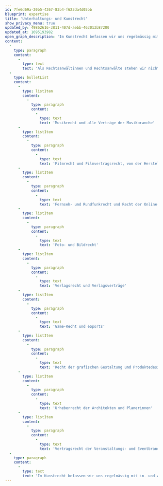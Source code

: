 ```yaml
---
id: 7fe6d69a-20b5-4267-83b4-f623da4d05bb
blueprint: expertise
title: 'Unterhaltungs- und Kunstrecht'
show_privacy_menu: true
updated_by: 49862616-3811-407d-aebb-463013b87200
updated_at: 1695193982
open_graph_description: 'Im Kunstrecht befassen wir uns regelmässig mit in- und ausländischen Transaktionen von Kunstobjekten, Leih-, Transport- und Versicherungsverträgen, mit Schadenfällen, Authentizitäts- und Restitutionsfragen sowie mit rechtlichen Fragen rund um den internationalen Kulturgütertransfer. Wir beraten Kunstschaffende oder Auftraggebende bei Werkverträgen (insbesondere Kunst am Bau), Erben und Nachlassverwalter beim Umgang mit einem Künstlernachlässen. Wir unterstützen Künstlerinnen und Künstler, Galerien, Museen und Sammlerinnen in vertrags- und urheberrechtlichen Fragen und vertreten ihre Interessen vor Gericht.'
content:
  -
    type: paragraph
    content:
      -
        type: text
        text: 'Als Rechtsanwältinnen und Rechtsanwälte stehen wir nicht im Rampenlicht, sondern hinter denen, die es tun und navigieren sie durch folgende Rechtsgebiete:'
  -
    type: bulletList
    content:
      -
        type: listItem
        content:
          -
            type: paragraph
            content:
              -
                type: text
                text: 'Musikrecht und alle Verträge der Musikbranche'
      -
        type: listItem
        content:
          -
            type: paragraph
            content:
              -
                type: text
                text: 'Filmrecht und Filmvertragsrecht, von der Herstellung bis zur Verwertung'
      -
        type: listItem
        content:
          -
            type: paragraph
            content:
              -
                type: text
                text: 'Fernseh- und Rundfunkrecht und Recht der Online-Medien'
      -
        type: listItem
        content:
          -
            type: paragraph
            content:
              -
                type: text
                text: 'Foto- und Bildrecht'
      -
        type: listItem
        content:
          -
            type: paragraph
            content:
              -
                type: text
                text: 'Verlagsrecht und Verlagsverträge'
      -
        type: listItem
        content:
          -
            type: paragraph
            content:
              -
                type: text
                text: 'Game-Recht und eSports'
      -
        type: listItem
        content:
          -
            type: paragraph
            content:
              -
                type: text
                text: 'Recht der grafischen Gestaltung und Produktedesign'
      -
        type: listItem
        content:
          -
            type: paragraph
            content:
              -
                type: text
                text: 'Urheberrecht der Architekten und Planerinnen'
      -
        type: listItem
        content:
          -
            type: paragraph
            content:
              -
                type: text
                text: 'Vertragsrecht der Veranstaltungs- und Eventbranche'
  -
    type: paragraph
    content:
      -
        type: text
        text: 'Im Kunstrecht befassen wir uns regelmässig mit in- und ausländischen Transaktionen von Kunstobjekten, Leih-, Transport- und Versicherungsverträgen, mit Schadenfällen, Authentizitäts- und Restitutionsfragen sowie mit rechtlichen Fragen rund um den internationalen Kulturgütertransfer. Wir beraten Kunstschaffende oder Auftraggebende bei Werkverträgen (insbesondere Kunst am Bau), Erben und Nachlassverwalter beim Umgang mit einem Künstlernachlässen. Wir unterstützen Künstlerinnen und Künstler, Galerien, Museen und Sammlerinnen in vertrags- und urheberrechtlichen Fragen und vertreten ihre Interessen vor Gericht.'
---
```

